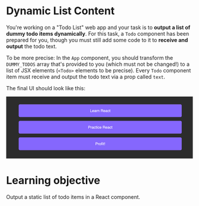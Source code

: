 # Dynamic List Content

You're working on a "Todo List" web app and your task is to <b>output a list of dummy todo items dynamically</b>. For this task, a `Todo` component has been prepared for you, though you must still add some code to it to <b>receive and output</b> the todo text.

To be more precise: In the `App` component, you should transform the `DUMMY_TODOS` array that's provided to you (which must not be changed!) to a list of JSX elements (`<Todo>` elements to be precise). Every `Todo` component item must receive and output the todo text via a prop called `text`.

The final UI should look like this:

![Dynamic List Content](2023-09-06_13-03-48-88bea1a267e5172ede956ab99d3e73aa.jpeg)

# Learning objective

Output a static list of todo items in a React component.
